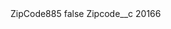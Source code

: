 <?xml version="1.0" encoding="UTF-8"?>
<CustomMetadata xmlns="http://soap.sforce.com/2006/04/metadata" xmlns:xsi="http://www.w3.org/2001/XMLSchema-instance" xmlns:xsd="http://www.w3.org/2001/XMLSchema">
    <label>ZipCode885</label>
    <protected>false</protected>
    <values>
        <field>Zipcode__c</field>
        <value xsi:type="xsd:string">20166</value>
    </values>
</CustomMetadata>
